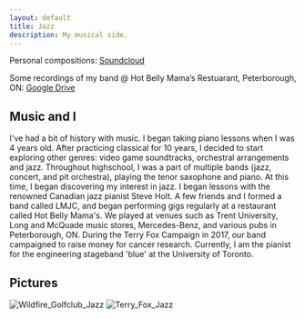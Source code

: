 ```yaml
---
layout: default
title: Jazz
description: My musical side.
---
```


Personal compositions: [Soundcloud](https://soundcloud.com/iwebsterproductions)

Some recordings of my band @ Hot Belly Mama’s Restuarant, Peterborough, ON: [Google Drive](https://drive.google.com/open?id=1Hn4TjYWsfGigKvTaUdFP1fDMM10dNhW0)

## Music and I
I've had a bit of history with music. I began taking piano lessons when I was 4 years old. After practicing classical for 10 years, I decided to start exploring other genres: video game soundtracks, orchestral arrangements and jazz. Throughout highschool, I was a part of multiple bands (jazz, concert, and pit orchestra), playing the tenor saxophone and piano. At this time, I began discovering my interest in jazz. I began lessons with the renowned Canadian jazz pianist Steve Holt. A few friends and I formed a band called LMJC, and began performing gigs regularly at a restaurant called Hot Belly Mama's. We played at venues such as Trent University, Long and McQuade music stores, Mercedes-Benz, and various pubs in Peterborough, ON. During the Terry Fox Campaign in 2017, our band campaigned to raise money for cancer research. Currently, I am the pianist for the engineering stageband 'blue' at the University of Toronto.

## Pictures
![Wildfire_Golfclub_Jazz](/assets/Project_Pictures/Wildfire_Golfclub_Jazz.png)
![Terry_Fox_Jazz](/assets/Project_Pictures/Terry_Fox_Jazz)





